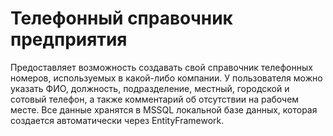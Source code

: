 # Телефонный справочник предприятия

Предоставляет возможность создавать свой справочник телефонных номеров, используемых в какой-либо компании.
У пользователя можно указать ФИО, должность, подразделение, местный, городской и сотовый телефон, а также комментарий об отсутствии на рабочем месте.
Все данные хранятся в MSSQL локальной базе данных, которая создается автоматически через EntityFramework.
